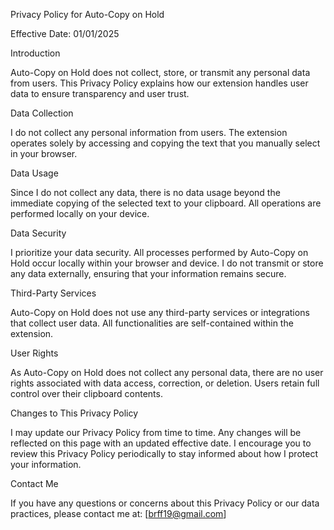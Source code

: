 Privacy Policy for Auto-Copy on Hold

Effective Date: 01/01/2025

Introduction

Auto-Copy on Hold does not collect, store, or transmit any personal data from users. This Privacy Policy explains how our extension handles user data to ensure transparency and user trust.

Data Collection

I do not collect any personal information from users. The extension operates solely by accessing and copying the text that you manually select in your browser.

Data Usage

Since I do not collect any data, there is no data usage beyond the immediate copying of the selected text to your clipboard. All operations are performed locally on your device.

Data Security

I prioritize your data security. All processes performed by Auto-Copy on Hold occur locally within your browser and device. I do not transmit or store any data externally, ensuring that your information remains secure.

Third-Party Services

Auto-Copy on Hold does not use any third-party services or integrations that collect user data. All functionalities are self-contained within the extension.

User Rights

As Auto-Copy on Hold does not collect any personal data, there are no user rights associated with data access, correction, or deletion. Users retain full control over their clipboard contents.

Changes to This Privacy Policy

I may update our Privacy Policy from time to time. Any changes will be reflected on this page with an updated effective date. I encourage you to review this Privacy Policy periodically to stay informed about how I protect your information.

Contact Me

If you have any questions or concerns about this Privacy Policy or our data practices, please contact me at: [brff19@gmail.com]
